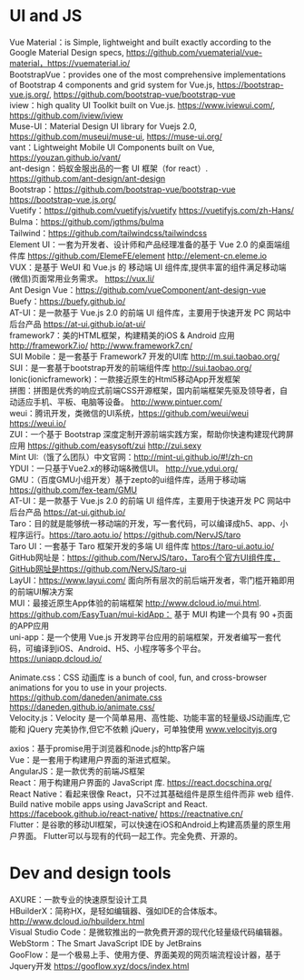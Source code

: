 # UI and JS

Vue Material：is Simple, lightweight and built exactly according to the Google Material Design specs, https://github.com/vuematerial/vue-material，https://vuematerial.io/<br>
BootstrapVue：provides one of the most comprehensive implementations of Bootstrap 4 components and grid system for Vue.js, https://bootstrap-vue.js.org/, https://github.com/bootstrap-vue/bootstrap-vue<br>
iview：high quality UI Toolkit built on Vue.js. https://www.iviewui.com/, https://github.com/iview/iview<br>
Muse-UI：Material Design UI library for Vuejs 2.0, https://github.com/museui/muse-ui, https://muse-ui.org/<br>
vant：Lightweight Mobile UI Components built on Vue, https://youzan.github.io/vant/<br>
ant-design：蚂蚁金服出品的一套 UI 框架（for react）. https://github.com/ant-design/ant-design<br>
Bootstrap：https://github.com/bootstrap-vue/bootstrap-vue https://bootstrap-vue.js.org/<br>
Vuetify：https://github.com/vuetifyjs/vuetify   https://vuetifyjs.com/zh-Hans/<br>
Bulma：https://github.com/jgthms/bulma<br>
Tailwind：https://github.com/tailwindcss/tailwindcss<br>
Element UI：一套为开发者、设计师和产品经理准备的基于 Vue 2.0 的桌面端组件库 https://github.com/ElemeFE/element  http://element-cn.eleme.io<br>
VUX：是基于 WeUI 和 Vue.js 的 移动端 UI 组件库,提供丰富的组件满足移动端(微信)页面常用业务需求。 https://vux.li/<br>
Ant Design Vue：https://github.com/vueComponent/ant-design-vue<br>
Buefy：https://buefy.github.io/<br>
AT-UI：是一款基于 Vue.js 2.0 的前端 UI 组件库，主要用于快速开发 PC 网站中后台产品 https://at-ui.github.io/at-ui/<br>
framework7：美的HTML框架，构建精美的iOS & Android 应用 http://framework7.io/  http://www.framework7.cn/<br>
SUI Mobile：是一套基于 Framework7 开发的UI库  http://m.sui.taobao.org/<br>
SUI：是一套基于bootstrap开发的前端组件库  http://sui.taobao.org/<br>
Ionic(ionicframework)：一款接近原生的Html5移动App开发框架<br>
拼图：拼图是优秀的响应式前端CSS开源框架，国内前端框架先驱及领导者，自动适应手机、平板、电脑等设备。 http://www.pintuer.com/<br>
weui：腾讯开发，类微信的UI系统，https://github.com/weui/weui https://weui.io/<br>
ZUI：一个基于 Bootstrap 深度定制开源前端实践方案，帮助你快速构建现代跨屏应用 https://github.com/easysoft/zui http://zui.sexy<br>
Mint UI:（饿了么团队）中文官网：http://mint-ui.github.io/#!/zh-cn<br>
YDUI：一只基于Vue2.x的移动端&微信UI。 http://vue.ydui.org/<br>
GMU：（百度GMU小组开发）基于zepto的ui组件库，适用于移动端  https://github.com/fex-team/GMU<br>
AT-UI：是一款基于 Vue.js 2.0 的前端 UI 组件库，主要用于快速开发 PC 网站中后台产品 https://at-ui.github.io/<br>
Taro：目的就是能够统一移动端的开发，写一套代码，可以编译成h5、app、小程序运行。https://taro.aotu.io/  https://github.com/NervJS/taro<br>
Taro UI：一套基于 Taro 框架开发的多端 UI 组件库 https://taro-ui.aotu.io/ GitHub网址是：https://github.com/NervJS/taro，Taro有个官方UI组件库，GitHub网址是https://github.com/NervJS/taro-ui<br>
LayUI：https://www.layui.com/ 面向所有层次的前后端开发者，零门槛开箱即用的前端UI解决方案<br>
MUI：最接近原生App体验的前端框架 http://www.dcloud.io/mui.html. https://github.com/EasyTuan/mui-kidApp： 基于 MUI 构建一个具有 90 +页面的APP应用<br>
uni-app：是一个使用 Vue.js 开发跨平台应用的前端框架，开发者编写一套代码，可编译到iOS、Android、H5、小程序等多个平台。https://uniapp.dcloud.io/<br>

Animate.css：CSS 动画库 is a bunch of cool, fun, and cross-browser animations for you to use in your projects.  https://github.com/daneden/animate.css  https://daneden.github.io/animate.css/<br>
Velocity.js：Velocity 是一个简单易用、高性能、功能丰富的轻量级JS动画库,它能和 jQuery 完美协作,但它不依赖 jQuery，可单独使用  www.velocityjs.org<br>

axios：基于promise用于浏览器和node.js的http客户端<br>
Vue：是一套用于构建用户界面的渐进式框架。<br>
AngularJS：是一款优秀的前端JS框架<br>
React：用于构建用户界面的 JavaScript 库. https://react.docschina.org/<br>
React Native：看起来很像 React，只不过其基础组件是原生组件而非 web 组件.
Build native mobile apps using JavaScript and React. https://facebook.github.io/react-native/   https://reactnative.cn/<br>
Flutter：是谷歌的移动UI框架，可以快速在iOS和Android上构建高质量的原生用户界面。 Flutter可以与现有的代码一起工作。完全免费、开源的。<br>

# Dev and design tools

AXURE：一款专业的快速原型设计工具<br>
HBuilderX：简称HX，是轻如编辑器、强如IDE的合体版本。 http://www.dcloud.io/hbuilderx.html<br>
Visual Studio Code：是微软推出的一款免费开源的现代化轻量级代码编辑器。<br>
WebStorm：The Smart JavaScript IDE by JetBrains<br>
GooFlow：是一个极易上手、使用方便、界面美观的网页端流程设计器，基于Jquery开发  https://gooflow.xyz/docs/index.html<br>
